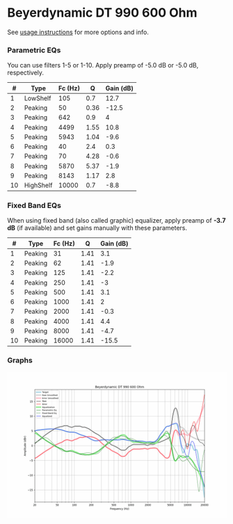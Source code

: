 # Beyerdynamic DT 990 600 Ohm
See [usage instructions](https://github.com/jaakkopasanen/AutoEq#usage) for more options and info.

### Parametric EQs
You can use filters 1-5 or 1-10. Apply preamp of -5.0 dB or -5.0 dB, respectively.

|   # | Type      |   Fc (Hz) |    Q |   Gain (dB) |
|-----|-----------|-----------|------|-------------|
|   1 | LowShelf  |       105 | 0.7  |        12.7 |
|   2 | Peaking   |        50 | 0.36 |       -12.5 |
|   3 | Peaking   |       642 | 0.9  |         4   |
|   4 | Peaking   |      4499 | 1.55 |        10.8 |
|   5 | Peaking   |      5943 | 1.04 |        -9.6 |
|   6 | Peaking   |        40 | 2.4  |         0.3 |
|   7 | Peaking   |        70 | 4.28 |        -0.6 |
|   8 | Peaking   |      5870 | 5.37 |        -1.9 |
|   9 | Peaking   |      8143 | 1.17 |         2.8 |
|  10 | HighShelf |     10000 | 0.7  |        -8.8 |

### Fixed Band EQs
When using fixed band (also called graphic) equalizer, apply preamp of **-3.7 dB** (if available) and set gains manually with these parameters.

|   # | Type    |   Fc (Hz) |    Q |   Gain (dB) |
|-----|---------|-----------|------|-------------|
|   1 | Peaking |        31 | 1.41 |         3.1 |
|   2 | Peaking |        62 | 1.41 |        -1.9 |
|   3 | Peaking |       125 | 1.41 |        -2.2 |
|   4 | Peaking |       250 | 1.41 |        -3   |
|   5 | Peaking |       500 | 1.41 |         3.1 |
|   6 | Peaking |      1000 | 1.41 |         2   |
|   7 | Peaking |      2000 | 1.41 |        -0.3 |
|   8 | Peaking |      4000 | 1.41 |         4.4 |
|   9 | Peaking |      8000 | 1.41 |        -4.7 |
|  10 | Peaking |     16000 | 1.41 |       -15.5 |

### Graphs
![](./Beyerdynamic%20DT%20990%20600%20Ohm.png)
